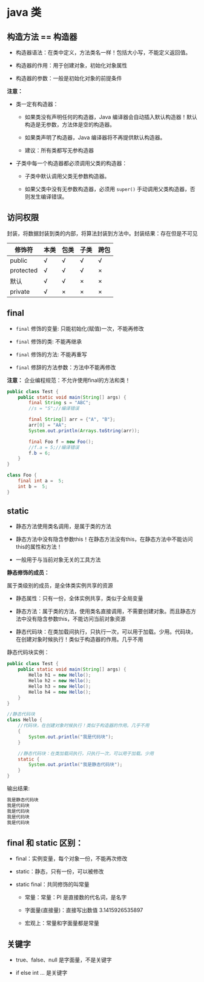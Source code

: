 # java 类

## 构造方法 == 构造器

* 构造器语法：在类中定义，方法类名一样！包括大小写，不能定义返回值。

* 构造器的作用：用于创建对象，初始化对象属性

* 构造器的参数：一般是初始化对象的前提条件

**注意：**

* 类一定有构造器：

    * 如果类没有声明任何的构造器，Java 编译器会自动插入默认构造器！默认构造是无参数，方法体是空的构造器。

    * 如果类声明了构造器，Java 编译器将不再提供默认构造器。

    * 建议：所有类都写无参构造器

* 子类中每一个构造器都必须调用父类的构造器：

    * 子类中默认调用父类无参数构造器。

    * 如果父类中没有无参数构造器，必须用 `super()` 手动调用父类构造器，否则发生编译错误。


## 访问权限

封装，将数据封装到类的内部，将算法封装到方法中。封装结果：存在但是不可见

修饰符 | 本类 | 包类 | 子类 | 跨包
---- | ---- | ---- | ---- | ----
public | √ | √ | √ | √
protected |	√ | √ |	√ | ×
默认 | √ | √ | × | ×
private | √ | × | × | ×

## final

* `final` 修饰的变量: 只能初始化(赋值)一次，不能再修改

* `final` 修饰的类: 不能再继承

* `final` 修饰的方法: 不能再重写

* `final` 修辞的方法参数：方法中不能再修改

**注意：** 企业编程规范：不允许使用final的方法和类！

```java
public class Test {
    public static void main(String[] args) {
        final String s = "ABC";
        //s = "S";//编译错误

        final String[] arr = {"A", "B"};
        arr[0] = "AA";
        System.out.println(Arrays.toString(arr));

        final Foo f = new Foo();
        //f.a = 5;//编译错误
        f.b = 6;
    }
}

class Foo {
    final int a =  5;
    int b =  5;
}
```

## static

* 静态方法使用类名调用，是属于类的方法

* 静态方法中没有隐含参数this！在静态方法没有this，在静态方法中不能访问this的属性和方法！

* 一般用于与当前对象无关的工具方法

**静态修饰的成员：**

属于类级别的成员，是全体类实例共享的资源

* 静态属性：只有一份，全体实例共享，类似于全局变量

* 静态方法：属于类的方法，使用类名直接调用，不需要创建对象。而且静态方法中没有隐含参数this，不能访问当前对象资源

* 静态代码块：在类加载间执行，只执行一次，可以用于加载。少用。代码块，在创建对象时候执行！类似于构造器的作用。几乎不用

静态代码块实例：

```java
public class Test {
    public static void main(String[] args) {
        Hello h1 = new Hello();
        Hello h2 = new Hello();
        Hello h3 = new Hello();
        Hello h4 = new Hello();
    }
}

//静态代码块
class Hello {
    //代码块，在创建对象时候执行！类似于构造器的作用。几乎不用
    {
        System.out.println("我是代码块");
    }

    //静态代码块：在类加载间执行，只执行一次，可以用于加载。少用
    static {
        System.out.println("我是静态代码块");
    }
}
```

输出结果:
```java
我是静态代码块
我是代码块
我是代码块
我是代码块
我是代码块
```

## final 和 static 区别：

* final：实例变量，每个对象一份，不能再次修改

* static：静态，只有一份，可以被修改

* static final：共同修饰的叫常量

    * 常量：常量：PI 是直接数的代名词，是名字

    * 字面量(直接量)：直接写出数值 3.1415926535897

    * 宏观上：常量和字面量都是常量

## 关键字

* true、false、null 是字面量，不是关键字

* if else int ... 是关键字

